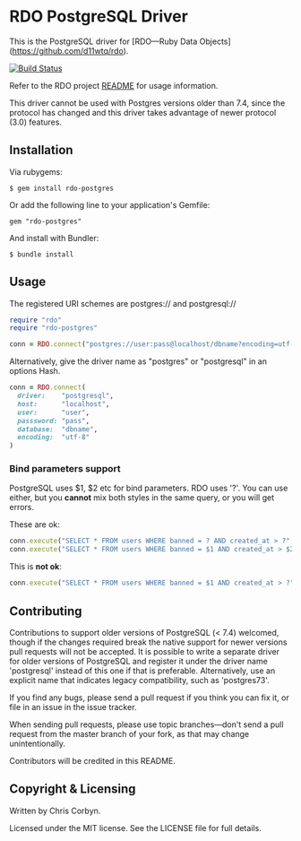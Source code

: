 # RDO PostgreSQL Driver

This is the PostgreSQL driver for [RDO—Ruby Data Objects]
(https://github.com/d11wtq/rdo).

[![Build Status](https://secure.travis-ci.org/d11wtq/rdo-postgres.png?branch=master)](http://travis-ci.org/d11wtq/rdo-postgres)

Refer to the RDO project [README](https://github.com/d11wtq/rdo) for usage
information.

This driver cannot be used with Postgres versions older than 7.4, since the
protocol has changed and this driver takes advantage of newer protocol (3.0)
features.

## Installation

Via rubygems:

    $ gem install rdo-postgres

Or add the following line to your application's Gemfile:

    gem "rdo-postgres"

And install with Bundler:

    $ bundle install

## Usage

The registered URI schemes are postgres:// and postgresql://

``` ruby
require "rdo"
require "rdo-postgres"

conn = RDO.connect("postgres://user:pass@localhost/dbname?encoding=utf-8")
```

Alternatively, give the driver name as "postgres" or "postgresql" in an
options Hash.

``` ruby
conn = RDO.connect(
  driver:    "postgresql",
  host:      "localhost",
  user:      "user",
  passsword: "pass",
  database:  "dbname",
  encoding:  "utf-8"
)
```

### Bind parameters support

PostgreSQL uses $1, $2 etc for bind parameters. RDO uses '?'. You can use
either, but you **cannot** mix both styles in the same query, or you will
get errors.

These are ok:

``` ruby
conn.execute("SELECT * FROM users WHERE banned = ? AND created_at > ?", true, 1.week.ago)
conn.execute("SELECT * FROM users WHERE banned = $1 AND created_at > $2", true, 1.week.ago)
```

This is **not ok**:

``` ruby
conn.execute("SELECT * FROM users WHERE banned = $1 AND created_at > ?", true, 1.week.ago)
```

## Contributing

Contributions to support older versions of PostgreSQL (< 7.4) welcomed,
though if the changes required break the native support for newer versions
pull requests will not be accepted. It is possible to write a separate
driver for older versions of PostgreSQL and register it under the driver
name 'postgresql' instead of this one if that is preferable. Alternatively,
use an explicit name that indicates legacy compatibility, such as
'postgres73'.

If you find any bugs, please send a pull request if you think you can
fix it, or file in an issue in the issue tracker.

When sending pull requests, please use topic branches—don't send a pull
request from the master branch of your fork, as that may change
unintentionally.

Contributors will be credited in this README.

## Copyright & Licensing

Written by Chris Corbyn.

Licensed under the MIT license. See the LICENSE file for full details.

